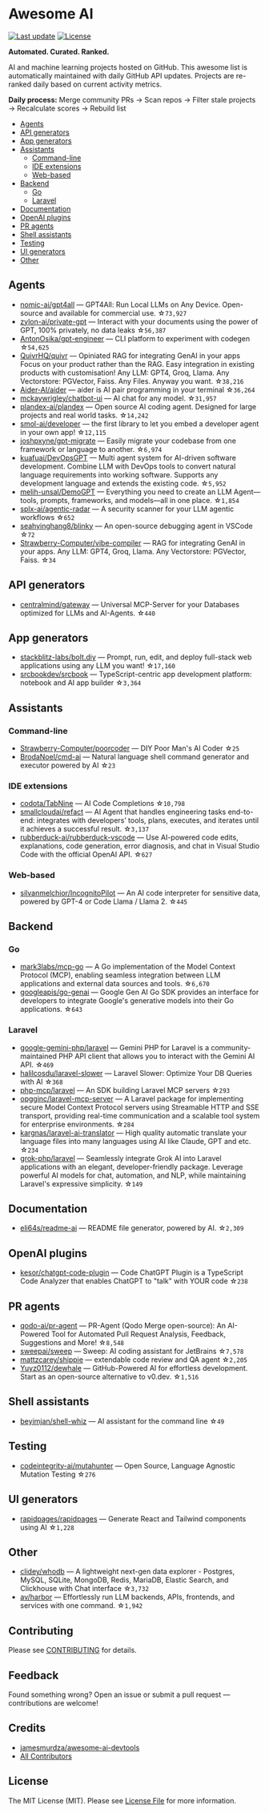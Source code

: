 # Awesome AI

[![Last update](https://img.shields.io/github/last-commit/abordage/awesome-ai?label=last%20update)](README.md)
[![License](https://img.shields.io/github/license/abordage/awesome-ai)](LICENSE)

**Automated. Curated. Ranked.**

AI and machine learning projects hosted on GitHub. This awesome list is automatically maintained with daily GitHub API updates. Projects are re-ranked daily based on current activity metrics.

**Daily process:** Merge community PRs → Scan repos → Filter stale projects → Recalculate scores → Rebuild list

- [Agents](#agents)
- [API generators](#api-generators)
- [App generators](#app-generators)
- [Assistants](#assistants)
  - [Command-line](#command-line)
  - [IDE extensions](#ide-extensions)
  - [Web-based](#web-based)
- [Backend](#backend)
  - [Go](#go)
  - [Laravel](#laravel)
- [Documentation](#documentation)
- [OpenAI plugins](#openai-plugins)
- [PR agents](#pr-agents)
- [Shell assistants](#shell-assistants)
- [Testing](#testing)
- [UI generators](#ui-generators)
- [Other](#other)


## Agents

- [nomic-ai/gpt4all](https://github.com/nomic-ai/gpt4all) — GPT4All: Run Local LLMs on Any Device. Open-source and available for commercial use. ☆`73,927`
- [zylon-ai/private-gpt](https://github.com/zylon-ai/private-gpt) — Interact with your documents using the power of GPT, 100% privately, no data leaks ☆`56,387`
- [AntonOsika/gpt-engineer](https://github.com/AntonOsika/gpt-engineer) — CLI platform to experiment with codegen ☆`54,625`
- [QuivrHQ/quivr](https://github.com/QuivrHQ/quivr) — Opiniated RAG for integrating GenAI in your apps Focus on your product rather than the RAG. Easy integration in existing products with customisation! Any LLM: GPT4, Groq, Llama. Any Vectorstore: PGVector, Faiss. Any Files. Anyway you want. ☆`38,216`
- [Aider-AI/aider](https://github.com/Aider-AI/aider) — aider is AI pair programming in your terminal ☆`36,264`
- [mckaywrigley/chatbot-ui](https://github.com/mckaywrigley/chatbot-ui) — AI chat for any model. ☆`31,957`
- [plandex-ai/plandex](https://github.com/plandex-ai/plandex) — Open source AI coding agent. Designed for large projects and real world tasks. ☆`14,242`
- [smol-ai/developer](https://github.com/smol-ai/developer) — the first library to let you embed a developer agent in your own app! ☆`12,115`
- [joshpxyne/gpt-migrate](https://github.com/joshpxyne/gpt-migrate) — Easily migrate your codebase from one framework or language to another. ☆`6,974`
- [kuafuai/DevOpsGPT](https://github.com/kuafuai/DevOpsGPT) — Multi agent system for AI-driven software development. Combine LLM with DevOps tools to convert natural language requirements into working software. Supports any development language and extends the existing code. ☆`5,952`
- [melih-unsal/DemoGPT](https://github.com/melih-unsal/DemoGPT) — Everything you need to create an LLM Agent—tools, prompts, frameworks, and models—all in one place. ☆`1,854`
- [splx-ai/agentic-radar](https://github.com/splx-ai/agentic-radar) — A security scanner for your LLM agentic workflows ☆`652`
- [seahyinghang8/blinky](https://github.com/seahyinghang8/blinky) — An open-source debugging agent in VSCode ☆`72`
- [Strawberry-Computer/vibe-compiler](https://github.com/Strawberry-Computer/vibe-compiler) — RAG for integrating GenAI in your apps. Any LLM: GPT4, Groq, Llama. Any Vectorstore: PGVector, Faiss. ☆`34`
## API generators

- [centralmind/gateway](https://github.com/centralmind/gateway) — Universal MCP-Server for your Databases optimized for LLMs and AI-Agents. ☆`440`
## App generators

- [stackblitz-labs/bolt.diy](https://github.com/stackblitz-labs/bolt.diy) — Prompt, run, edit, and deploy full-stack web applications using any LLM you want! ☆`17,160`
- [srcbookdev/srcbook](https://github.com/srcbookdev/srcbook) — TypeScript-centric app development platform: notebook and AI app builder ☆`3,364`
## Assistants

### Command-line

- [Strawberry-Computer/poorcoder](https://github.com/Strawberry-Computer/poorcoder) — DIY Poor Man's AI Coder ☆`25`
- [BrodaNoel/cmd-ai](https://github.com/BrodaNoel/cmd-ai) — Natural language shell command generator and executor powered by AI ☆`23`
### IDE extensions

- [codota/TabNine](https://github.com/codota/TabNine) — AI Code Completions ☆`10,798`
- [smallcloudai/refact](https://github.com/smallcloudai/refact) — AI Agent that handles engineering tasks end-to-end: integrates with developers’ tools, plans, executes, and iterates until it achieves a successful result. ☆`3,137`
- [rubberduck-ai/rubberduck-vscode](https://github.com/rubberduck-ai/rubberduck-vscode) — Use AI-powered code edits, explanations, code generation, error diagnosis, and chat in Visual Studio Code with the official OpenAI API. ☆`627`
### Web-based

- [silvanmelchior/IncognitoPilot](https://github.com/silvanmelchior/IncognitoPilot) — An AI code interpreter for sensitive data, powered by GPT-4 or Code Llama / Llama 2. ☆`445`
## Backend

### Go

- [mark3labs/mcp-go](https://github.com/mark3labs/mcp-go) — A Go implementation of the Model Context Protocol (MCP), enabling seamless integration between LLM applications and external data sources and tools. ☆`6,670`
- [googleapis/go-genai](https://github.com/googleapis/go-genai) — Google Gen AI Go SDK provides an interface for developers to integrate Google's generative models into their Go applications. ☆`643`
### Laravel

- [google-gemini-php/laravel](https://github.com/google-gemini-php/laravel) — Gemini PHP for Laravel is a community-maintained PHP API client that allows you to interact with the Gemini AI API. ☆`469`
- [halilcosdu/laravel-slower](https://github.com/halilcosdu/laravel-slower) — Laravel Slower: Optimize Your DB Queries with AI ☆`368`
- [php-mcp/laravel](https://github.com/php-mcp/laravel) — An SDK building Laravel MCP servers ☆`293`
- [opgginc/laravel-mcp-server](https://github.com/opgginc/laravel-mcp-server) — A Laravel package for implementing secure Model Context Protocol servers using Streamable HTTP and SSE transport, providing real-time communication and a scalable tool system for enterprise environments. ☆`284`
- [kargnas/laravel-ai-translator](https://github.com/kargnas/laravel-ai-translator) — High quality automatic translate your language files into many languages using AI like Claude, GPT and etc. ☆`234`
- [grok-php/laravel](https://github.com/grok-php/laravel) — Seamlessly integrate Grok AI into Laravel applications with an elegant, developer-friendly package. Leverage powerful AI models for chat, automation, and NLP, while maintaining Laravel's expressive simplicity. ☆`149`
## Documentation

- [eli64s/readme-ai](https://github.com/eli64s/readme-ai) — README file generator, powered by AI. ☆`2,309`
## OpenAI plugins

- [kesor/chatgpt-code-plugin](https://github.com/kesor/chatgpt-code-plugin) — Code ChatGPT Plugin is a TypeScript Code Analyzer that enables ChatGPT to "talk" with YOUR code ☆`238`
## PR agents

- [qodo-ai/pr-agent](https://github.com/qodo-ai/pr-agent) — PR-Agent (Qodo Merge open-source): An AI-Powered Tool for Automated Pull Request Analysis, Feedback, Suggestions and More! ☆`8,548`
- [sweepai/sweep](https://github.com/sweepai/sweep) — Sweep: AI coding assistant for JetBrains ☆`7,578`
- [mattzcarey/shippie](https://github.com/mattzcarey/shippie) — extendable code review and QA agent ☆`2,205`
- [Yuyz0112/dewhale](https://github.com/Yuyz0112/dewhale) — GitHub-Powered AI for effortless development. Start as an open-source alternative to v0.dev. ☆`1,516`
## Shell assistants

- [beyimjan/shell-whiz](https://github.com/beyimjan/shell-whiz) — AI assistant for the command line ☆`49`
## Testing

- [codeintegrity-ai/mutahunter](https://github.com/codeintegrity-ai/mutahunter) — Open Source, Language Agnostic Mutation Testing ☆`276`
## UI generators

- [rapidpages/rapidpages](https://github.com/rapidpages/rapidpages) — Generate React and Tailwind components using AI ☆`1,228`
## Other

- [clidey/whodb](https://github.com/clidey/whodb) — A lightweight next-gen data explorer - Postgres, MySQL, SQLite, MongoDB, Redis, MariaDB, Elastic Search, and Clickhouse with Chat interface ☆`3,732`
- [av/harbor](https://github.com/av/harbor) — Effortlessly run LLM backends, APIs, frontends, and services with one command. ☆`1,942`


## Contributing

Please see [CONTRIBUTING](.github/CONTRIBUTING.md) for details.

## Feedback

Found something wrong? Open an issue or submit a pull request — contributions are welcome!

## Credits

- [jamesmurdza/awesome-ai-devtools](https://github.com/jamesmurdza/awesome-ai-devtools)
- [All Contributors](https://github.com/abordage/awesome-ai/graphs/contributors)

## License

The MIT License (MIT). Please see [License File](LICENSE) for more information.